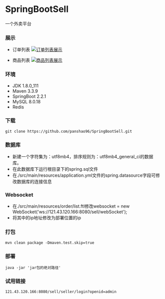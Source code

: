# SpringBootSell
一个外卖平台

### 展示
* 订单列表
[![订单列表展示](https://i.postimg.cc/dt8Dpcn6/2020-01-14-094929.png)](https://postimg.cc/SJxyY5BY)

* 商品列表
[![商品列表展示](https://i.postimg.cc/gj3cC3yj/2020-01-14-095005.png)](https://postimg.cc/y3Yz9gbC)


### 环境
* JDK 1.8.0_111
* Maven 3.3.9
* SpringBoot 2.2.1
* MySQL 8.0.18
* Redis

### 下载
```
git clone https://github.com/panshao96/SpringBootSell.git
```

### 数据库
* 新建一个字符集为：utf8mb4，排序规则为：utf8mb4_general_ci的数据库。
* 在此数据库下运行根目录下的spring.sql文件
* 在./src/main/resources/application.yml文件的spring.datasource字段可修改数据库的连接信息

### Websocket
* 在./src/main/resources/order/list.ftl修改websocket = new WebSocket('ws://121.43.120.166:8080/sell/webSocket');
* 将其中的ip地址修改为部署位置的ip


### 打包
```
mvn clean package -Dmaven.test.skip=true
```

### 部署
```
java -jar 'jar包的绝对路径'
```

### 试用链接
```
121.43.120.166:8080/sell/seller/login?openid=admin
```
